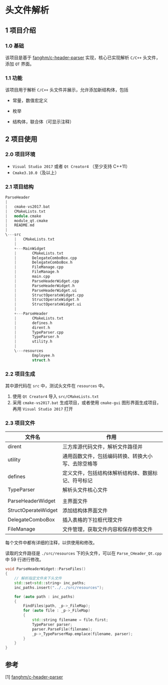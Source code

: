 # 头文件解析



## 1 项目介绍

### 1.0 基础

该项目是基于 [fanghm/c-header-parser](https://github.com/fanghm/c-header-parser) 实现，核心已实现解析 `C/C++` 头文件，添加 `QT` 界面。

### 1.1 功能

该项目用于解析 `C/C++` 头文件并展示，允许添加新结构体，包括

- 常量，数值宏定义

- 枚举
- 结构体，联合体（可显示注释）



## 2 项目使用

### 2.0 项目环境

- `Visual Studio 2017` 或者 `Qt Creator4` （至少支持 C++11）
- `Cmake3.10.0`（及以上）

### 2.1 项目结构

```cpp
ParseHeader
|
|   cmake-vs2017.bat
|   CMakeLists.txt
|   module.cmake
|   module_qt.cmake
|   README.md
|   
\---src
    |   CMakeLists.txt
    |
    +---MainWidget
    |       CMakeLists.txt
    |       DelegateComboBox.cpp
    |       DelegateComboBox.h
    |       FileManage.cpp
    |       FileManage.h
    |       main.cpp
    |       ParseHeaderWidget.cpp
    |       ParseHeaderWidget.h
    |       ParseHeaderWidget.ui
    |       StructOperateWidget.cpp
    |       StructOperateWidget.h
    |       StructOperateWidget.ui
    |
    +---ParseHeader
    |       CMakeLists.txt
    |       defines.h
    |       dirent.h
    |       TypeParser.cpp
    |       TypeParser.h
    |       utility.h
    |
    \---resources
            Employee.h
            struct.h
```

### 2.2 项目生成

其中源代码在 `src` 中，测试头文件在 `resources` 中。

1. 使用 `Qt Creator4` 导入 `src/CMakeLists.txt`
2. 采用 `cmake-vs2017.bat` 生成项目，或者使用 `cmake-gui` 图形界面生成项目，再用 `Visual Studio 2017` 打开

### 2.3 项目文件

| 文件名              | 作用                                               |
| ------------------- | -------------------------------------------------- |
| dirent              | 三方库源代码文件，解析文件路径并                   |
| utility             | 通用函数文件，包括编码转换、转换大小写、去除空格等 |
| defines             | 定义文件，包括结构体解析结构体、数据标记、符号标记 |
| TypeParser          | 解析头文件核心文件                                 |
|                     |                                                    |
| ParseHeaderWidget   | 主界面文件                                         |
| StructOperateWidget | 添加结构体界面文件                                 |
| DelegateComboBox    | 插入表格的下拉框代理文件                           |
| FileManage          | 文件管理，获取文件内容和保存修改文件               |

每个文件中都有详细的注释，以供使用和修改。

读取的文件路径是 `./src/resources` 下的头文件，可以在 `Parse_CHeader_Qt.cpp` 中 59 行进行修改。

```cpp
void ParseHeaderWidget::ParseFiles()
{
	// 解析指定文件夹下头文件
	std::set<std::string> inc_paths;
	inc_paths.insert("../../src/resources");

	for (auto path : inc_paths)
	{
		FindFiles(path, _p->_FileMap);
		for (auto file : _p->_FileMap)
		{
			std::string filename = file.first;
			TypeParser parser;
			parser.ParseFile(filename);
			_p->_TypeParserMap.emplace(filename, parser);
		}
	}
}
```



## 参考

[1] [fanghm/c-header-parser](https://github.com/fanghm/c-header-parser)
